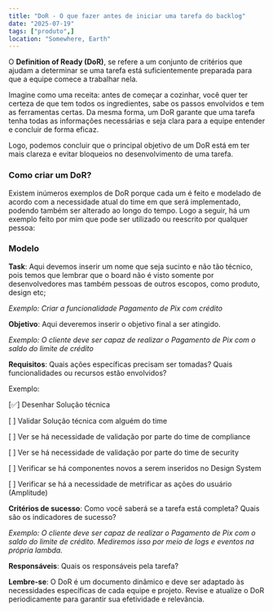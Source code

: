 ```yaml
---
title: "DoR - O que fazer antes de iniciar uma tarefa do backlog"
date: "2025-07-19"
tags: ["produto",]
location: "Somewhere, Earth"
---
```

O **Definition of Ready (DoR)**, se refere a um conjunto de critérios que ajudam a determinar se uma tarefa está suficientemente preparada para que a equipe comece a trabalhar nela.

Imagine como uma receita: antes de começar a cozinhar, você quer ter certeza de que tem todos os ingredientes, sabe os passos envolvidos e tem as ferramentas certas. Da mesma forma, um DoR garante que uma tarefa tenha todas as informações necessárias e seja clara para a equipe entender e concluir de forma eficaz.

Logo, podemos concluir que o principal objetivo de um DoR está em ter mais clareza e evitar bloqueios no desenvolvimento de uma tarefa.

### Como criar um DoR?

Existem inúmeros exemplos de DoR porque cada um é feito e modelado de acordo com a necessidade atual do time em que será implementado, podendo também ser alterado ao longo do tempo. Logo a seguir, há um exemplo feito por mim que pode ser utilizado ou reescrito por qualquer pessoa:

### **Modelo**

**Task**: Aqui devemos inserir um nome que seja sucinto e não tão técnico, pois temos que lembrar que o board não é visto somente por desenvolvedores mas também pessoas de outros escopos, como produto, design etc; 

*Exemplo: Criar a funcionalidade Pagamento de Pix com crédito*

**Objetivo**: Aqui deveremos inserir o objetivo final a ser atingido.

*Exemplo: O cliente deve ser capaz de realizar o Pagamento de Pix com o saldo do limite de crédito*

**Requisitos**: Quais ações específicas precisam ser tomadas? Quais funcionalidades ou recursos estão envolvidos?

Exemplo:

[✅] Desenhar Solução técnica

[  ] Validar Solução técnica com alguém do time

[ ] Ver se há necessidade de validação por parte do time de compliance

[ ] Ver se há necessidade de validação por parte do time de security

[  ] Verificar se há componentes novos a serem inseridos no Design System

[ ] Verificar se há a necessidade de metrificar as ações do usuário (Amplitude)

**Critérios de sucesso**: Como você saberá se a tarefa está completa? Quais são os indicadores de sucesso?

*Exemplo: O cliente deve ser capaz de realizar o Pagamento de Pix com o saldo do limite de crédito. Mediremos isso por meio de logs e eventos na própria lambda.*

**Responsáveis**: Quais os responsáveis pela tarefa?

**Lembre-se**: O DoR é um documento dinâmico e deve ser adaptado às necessidades específicas de cada equipe e projeto. Revise e atualize o DoR periodicamente para garantir sua efetividade e relevância.